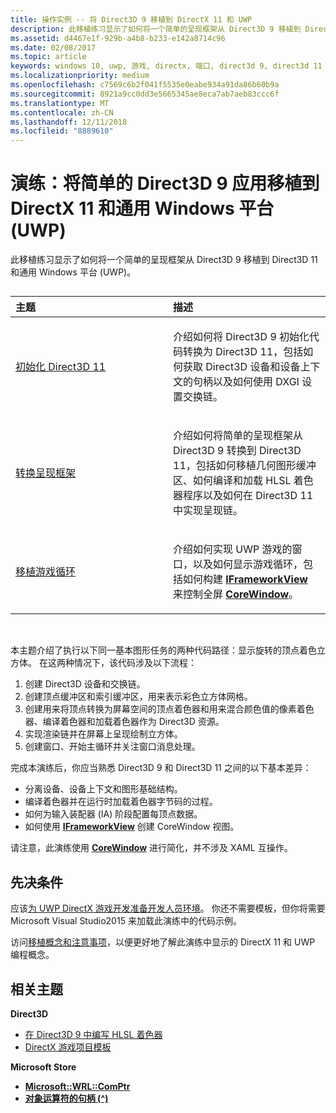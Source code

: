 ```yaml
---
title: 操作实例 -- 将 Direct3D 9 移植到 DirectX 11 和 UWP
description: 此移植练习显示了如何将一个简单的呈现框架从 Direct3D 9 移植到 Direct3D 11 和通用 Windows 平台 (UWP)。
ms.assetid: d4467e1f-929b-a4b8-b233-e142a8714c96
ms.date: 02/08/2017
ms.topic: article
keywords: windows 10, uwp, 游戏, directx, 端口, direct3d 9, direct3d 11
ms.localizationpriority: medium
ms.openlocfilehash: c7569c6b2f041f5535e0eabe934a91da86b60b9a
ms.sourcegitcommit: 8921a9cc0dd3e5665345ae8eca7ab7aeb83ccc6f
ms.translationtype: MT
ms.contentlocale: zh-CN
ms.lasthandoff: 12/11/2018
ms.locfileid: "8889610"
---
```

# <a name="walkthrough-port-a-simple-direct3d-9-app-to-directx-11-and-universal-windows-platform-uwp"></a>演练：将简单的 Direct3D 9 应用移植到 DirectX 11 和通用 Windows 平台 (UWP)



此移植练习显示了如何将一个简单的呈现框架从 Direct3D 9 移植到 Direct3D 11 和通用 Windows 平台 (UWP)。
## 
<table>
<colgroup>
<col width="50%" />
<col width="50%" />
</colgroup>
<thead>
<tr class="header">
<th align="left">主题</th>
<th align="left">描述</th>
</tr>
</thead>
<tbody>
<tr class="odd">
<td align="left"><p><a href="simple-port-from-direct3d-9-to-11-1-part-1--initializing-direct3d.md">初始化 Direct3D 11</a></p></td>
<td align="left"><p>介绍如何将 Direct3D 9 初始化代码转换为 Direct3D 11，包括如何获取 Direct3D 设备和设备上下文的句柄以及如何使用 DXGI 设置交换链。</p></td>
</tr>
<tr class="even">
<td align="left"><p><a href="simple-port-from-direct3d-9-to-11-1-part-2--rendering.md">转换呈现框架</a></p></td>
<td align="left"><p>介绍如何将简单的呈现框架从 Direct3D 9 转换到 Direct3D 11，包括如何移植几何图形缓冲区、如何编译和加载 HLSL 着色器程序以及如何在 Direct3D 11 中实现呈现链。</p></td>
</tr>
<tr class="odd">
<td align="left"><p><a href="simple-port-from-direct3d-9-to-11-1-part-3--viewport-and-game-loop.md">移植游戏循环</a></p></td>
<td align="left"><p>介绍如何实现 UWP 游戏的窗口，以及如何显示游戏循环，包括如何构建 <a href="https://msdn.microsoft.com/library/windows/apps/hh700478"><strong>IFrameworkView</strong></a> 来控制全屏 <a href="https://msdn.microsoft.com/library/windows/apps/br208225"><strong>CoreWindow</strong></a>。</p></td>
</tr>
</tbody>
</table>

 

本主题介绍了执行以下同一基本图形任务的两种代码路径：显示旋转的顶点着色立方体。 在这两种情况下，该代码涉及以下流程：

1.  创建 Direct3D 设备和交换链。
2.  创建顶点缓冲区和索引缓冲区，用来表示彩色立方体网格。
3.  创建用来将顶点转换为屏幕空间的顶点着色器和用来混合颜色值的像素着色器、编译着色器和加载着色器作为 Direct3D 资源。
4.  实现渲染链并在屏幕上呈现绘制立方体。
5.  创建窗口、开始主循环并关注窗口消息处理。

完成本演练后，你应当熟悉 Direct3D 9 和 Direct3D 11 之间的以下基本差异：

-   分离设备、设备上下文和图形基础结构。
-   编译着色器并在运行时加载着色器字节码的过程。
-   如何为输入装配器 (IA) 阶段配置每顶点数据。
-   如何使用 [**IFrameworkView**](https://msdn.microsoft.com/library/windows/apps/hh700478) 创建 CoreWindow 视图。

请注意，此演练使用 [**CoreWindow**](https://msdn.microsoft.com/library/windows/apps/br208225) 进行简化，并不涉及 XAML 互操作。

## <a name="prerequisites"></a>先决条件


应该[为 UWP DirectX 游戏开发准备开发人员环境](prepare-your-dev-environment-for-windows-store-directx-game-development.md)。 你还不需要模板，但你将需要 Microsoft Visual Studio2015 来加载此演练中的代码示例。

访问[移植概念和注意事项](porting-considerations.md)，以便更好地了解此演练中显示的 DirectX 11 和 UWP 编程概念。

## <a name="related-topics"></a>相关主题

**Direct3D**

* [在 Direct3D 9 中编写 HLSL 着色器](https://msdn.microsoft.com/library/windows/desktop/bb944006)
* [DirectX 游戏项目模板](user-interface.md)

**Microsoft Store**

* [**Microsoft::WRL::ComPtr**](https://msdn.microsoft.com/library/windows/apps/br244983.aspx)
* [**对象运算符的句柄 (^)**](https://msdn.microsoft.com/library/windows/apps/yk97tc08.aspx)

